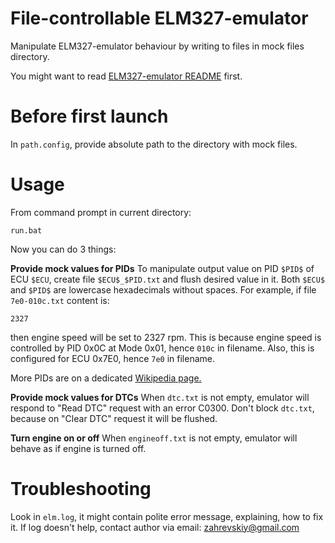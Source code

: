 File-controllable ELM327-emulator
=================================

Manipulate ELM327-emulator behaviour by writing to files in mock files directory.

You might want to read [ELM327-emulator README](https://github.com/Ircama/ELM327-emulator) first.

# Before first launch
In `path.config`, provide absolute path to the directory with mock files.

# Usage
From command prompt in current directory:
```
run.bat
```
Now you can do 3 things:

**Provide mock values for PIDs**
To manipulate output value on PID `$PID$` of ECU `$ECU`, create file `$ECU$_$PID.txt` and flush desired value in it. Both `$ECU$` and `$PID$` are lowercase hexadecimals without spaces. For example, if file `7e0-010c.txt` content is:
```
2327
```
then engine speed will be set to 2327 rpm. This is because engine speed is controlled by PID 0x0C at Mode 0x01, hence `010c` in filename. Also, this is configured for ECU 0x7E0, hence `7e0` in filename.

More PIDs are on a dedicated [Wikipedia page.](https://en.wikipedia.org/wiki/OBD-II_PIDs)

**Provide mock values for DTCs**
When `dtc.txt` is not empty, emulator will respond to "Read DTC" request with an error C0300. Don't block `dtc.txt`, because on "Clear DTC" request it will be flushed.

**Turn engine on or off**
When `engineoff.txt` is not empty, emulator will behave as if engine is turned off.

# Troubleshooting
Look in `elm.log`, it might contain polite error message, explaining, how to fix it. If log doesn't help, contact author via email: zahrevskiy@gmail.com